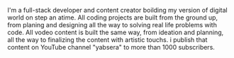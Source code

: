 I'm a full-stack developer and content creator boilding my version of digital world on step an atime. All coding projects are built from the ground up, from planing and designing all the way to solving real life problems with code. All vodeo content is built the same way, from ideation and planning, all the way to finalizing the content with artistic touchs. i publish that content on YouTube channel "yabsera" to more than 1000 subscribers.
